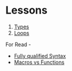 

# Lessons
1. [Types](lesson3-types.md)
1. [Loops](lesson5-loops.md)


For Read - 
* [Fully qualified Syntax](https://app.daily.dev/posts/fully-qualified-syntax-in-rust-ccpkotck3)
* [Macros vs Functions](https://app.daily.dev/posts/WUBicligP)

